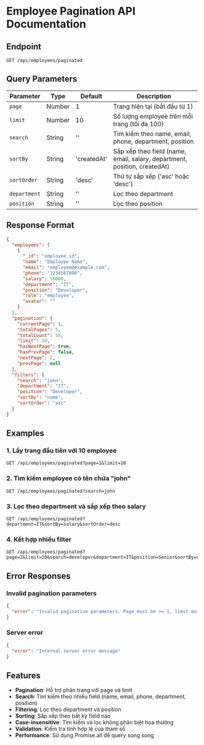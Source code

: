 # Employee Pagination API Documentation

## Endpoint

```
GET /api/employees/paginated
```

## Query Parameters

| Parameter    | Type   | Default     | Description                                                               |
| ------------ | ------ | ----------- | ------------------------------------------------------------------------- |
| `page`       | Number | 1           | Trang hiện tại (bắt đầu từ 1)                                             |
| `limit`      | Number | 10          | Số lượng employee trên mỗi trang (tối đa 100)                             |
| `search`     | String | ''          | Tìm kiếm theo name, email, phone, department, position                    |
| `sortBy`     | String | 'createdAt' | Sắp xếp theo field (name, email, salary, department, position, createdAt) |
| `sortOrder`  | String | 'desc'      | Thứ tự sắp xếp ('asc' hoặc 'desc')                                        |
| `department` | String | ''          | Lọc theo department                                                       |
| `position`   | String | ''          | Lọc theo position                                                         |

## Response Format

```json
{
  "employees": [
    {
      "_id": "employee_id",
      "name": "Employee Name",
      "email": "employee@example.com",
      "phone": "1234567890",
      "salary": 50000,
      "department": "IT",
      "position": "Developer",
      "role": "employee",
      "avatar": ""
    }
  ],
  "pagination": {
    "currentPage": 1,
    "totalPages": 5,
    "totalCount": 50,
    "limit": 10,
    "hasNextPage": true,
    "hasPrevPage": false,
    "nextPage": 2,
    "prevPage": null
  },
  "filters": {
    "search": "john",
    "department": "IT",
    "position": "Developer",
    "sortBy": "name",
    "sortOrder": "asc"
  }
}
```

## Examples

### 1. Lấy trang đầu tiên với 10 employee

```
GET /api/employees/paginated?page=1&limit=10
```

### 2. Tìm kiếm employee có tên chứa "john"

```
GET /api/employees/paginated?search=john
```

### 3. Lọc theo department và sắp xếp theo salary

```
GET /api/employees/paginated?department=IT&sortBy=salary&sortOrder=desc
```

### 4. Kết hợp nhiều filter

```
GET /api/employees/paginated?page=2&limit=20&search=developer&department=IT&position=Senior&sortBy=name&sortOrder=asc
```

## Error Responses

### Invalid pagination parameters

```json
{
  "error": "Invalid pagination parameters. Page must be >= 1, limit must be between 1 and 100"
}
```

### Server error

```json
{
  "error": "Internal server error message"
}
```

## Features

- **Pagination**: Hỗ trợ phân trang với page và limit
- **Search**: Tìm kiếm theo nhiều field (name, email, phone, department, position)
- **Filtering**: Lọc theo department và position
- **Sorting**: Sắp xếp theo bất kỳ field nào
- **Case-insensitive**: Tìm kiếm và lọc không phân biệt hoa thường
- **Validation**: Kiểm tra tính hợp lệ của tham số
- **Performance**: Sử dụng Promise.all để query song song
